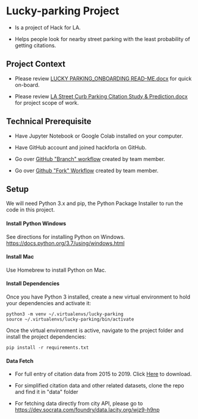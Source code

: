 # Lucky-parking Project

- Is a project of Hack for LA. 

- Helps people look for nearby street parking with the least probability of getting citations.

## Project Context

- Please review <a href="https://drive.google.com/open?id=1-7G2inkbz4o14AHIX1VQjmz-QUESYlhg">LUCKY PARKING_ONBOARDING READ-ME.docx</a> for quick on-board.

- Please review <a href="https://drive.google.com/open?id=1gnEUpcPIu8AX5bw1kPIZdubwcDDtsI-y">LA Street Curb Parking Citation Study & Prediction.docx</a> for project scope of work.

## Technical Prerequisite
- Have Jupyter Notebook or Google Colab installed on your computer.

- Have GitHub account and joined hackforla on GitHub.

- Go over <a href="https://drive.google.com/open?id=1tu7YlY5sZEVqQPSXqP6LuJs07us314Bokzw9uHbFGdc">GitHub "Branch" workflow</a> created by team member. 

- Go over <a href="https://drive.google.com/open?id=1Ss07p5bcrYb3LKrww-mLHbCCVKg_DT6V4tswq345ndY">Github "Fork" Workflow</a> created by team member. 

## Setup

We will need Python 3.x and pip, the Python Package Installer to run the code in this project.

#### Install Python Windows

See directions for installing Python on Windows. https://docs.python.org/3.7/using/windows.html

#### Install Mac

Use Homebrew to install Python on Mac.

#### Install Dependencies

Once you have Python 3 installed, create a new virtual environment to hold your dependencies and activate it:

```
python3 -m venv ~/.virtualenvs/lucky-parking
source ~/.virtualenvs/lucky-parking/bin/activate
```

Once the virtual environment is active, navigate to the project folder and install the project dependencies:
```
pip install -r requirements.txt
```

#### Data Fetch

- For full entry of citation data from 2015 to 2019. Click <a href="https://drive.google.com/open?id=1IEWhjyOa_xGDhjnws2vMGG_53TM2dLOO">Here</a> to download.

- For simplified citation data and other related datasets, clone the repo and find it in "data" folder

- For fetching data directly from city API, please go to https://dev.socrata.com/foundry/data.lacity.org/wjz9-h9np
